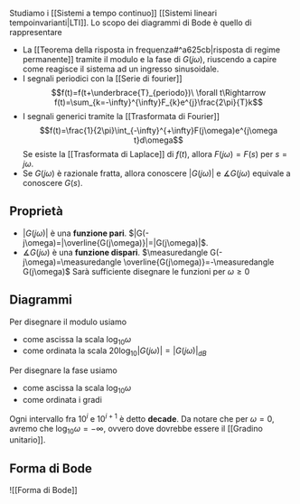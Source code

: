 Studiamo i [[Sistemi a tempo continuo]] [[Sistemi lineari tempoinvarianti|LTI]].
Lo scopo dei diagrammi di Bode è quello di rappresentare
- La [[Teorema della risposta in frequenza#^a625cb|risposta di regime permanente]] tramite il modulo e la fase di $G(j\omega)$, riuscendo a capire come reagisce il sistema ad un ingresso sinusoidale.
- I segnali periodici con la [[Serie di fourier]]
$$f(t)=f(t+\underbrace{T}_{periodo})\ \forall t\Rightarrow f(t)=\sum_{k=-\infty}^{\infty}F_{k}e^{j}\frac{2\pi}{T}k$$
- I segnali generici tramite la [[Trasformata di Fourier]]$$f(t)=\frac{1}{2\pi}\int_{-\infty}^{+\infty}F(j\omega)e^{j\omega t}d\omega$$
  Se esiste la [[Trasformata di Laplace]] di $f(t)$, allora $F(j\omega)=F(s)$ per $s=j\omega$.
- Se $G(j\omega)$ è razionale fratta, allora conoscere $|G(j\omega)|$ e $\measuredangle G(j\omega)$ equivale a conoscere $G(s)$.
## Proprietà
- $|G(j\omega)|$ è una **funzione pari**. $|G(-j\omega)=|\overline{G(j\omega)}|=|G(j\omega)|$. 
- $\measuredangle G(j\omega)$ è una **funzione dispari**. $\measuredangle G(-j\omega)=\measuredangle \overline{G(j\omega)}=-\measuredangle G(j\omega)$
Sarà sufficiente disegnare le funzioni per $\omega \ge 0$

## Diagrammi
Per disegnare il modulo usiamo
- come ascissa la scala $\log_{10}\omega$
- come ordinata la scala $20\log_{10}|G(j\omega)|=|G(j\omega)|_{dB}$

Per disegnare la fase usiamo
- come ascissa la scala $\log_{10}\omega$
- come ordinata i gradi

Ogni intervallo fra $10^i$ e $10^{i+1}$ è detto **decade**.
Da notare che per $\omega=0$, avremo che $\log_{10}\omega=-\infty$, ovvero dove dovrebbe essere il [[Gradino unitario]].
## Forma di Bode
![[Forma di Bode]]